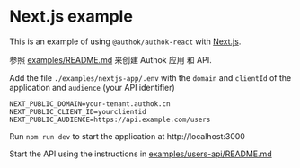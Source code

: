 # Next.js example

This is an example of using `@authok/authok-react` with [Next.js](https://nextjs.org/).

参照 [examples/README.md](../README.md) 来创建 Authok 应用 和 API.

Add the file `./examples/nextjs-app/.env` with the `domain` and `clientId` of the application and `audience` (your API identifier)

```dotenv
NEXT_PUBLIC_DOMAIN=your-tenant.authok.cn
NEXT_PUBLIC_CLIENT_ID=yourclientid
NEXT_PUBLIC_AUDIENCE=https://api.example.com/users
```

Run `npm run dev` to start the application at http://localhost:3000

Start the API using the instructions in [examples/users-api/README.md](../users-api/README.md)
